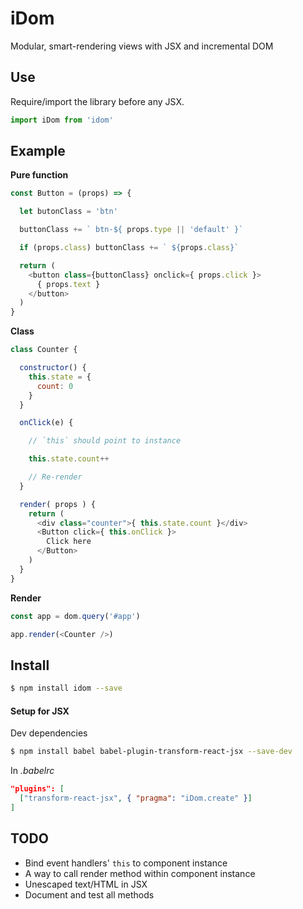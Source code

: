 
# iDom

Modular, smart-rendering views with JSX and incremental DOM

## Use

Require/import the library before any JSX.

```js
import iDom from 'idom'
```

## Example

**Pure function**

```js
const Button = (props) => {

  let butonClass = 'btn'

  buttonClass += ` btn-${ props.type || 'default' }`

  if (props.class) buttonClass += ` ${props.class}`

  return (
    <button class={buttonClass} onclick={ props.click }>
      { props.text }
    </button>    
  )
}
```

**Class**

```js
class Counter {

  constructor() {
    this.state = {
      count: 0
    }
  }

  onClick(e) {

    // `this` should point to instance

    this.state.count++    

    // Re-render
  }

  render( props ) {
    return (
      <div class="counter">{ this.state.count }</div>
      <Button click={ this.onClick }>
        Click here
      </Button>
    )    
  }
}
```

**Render**

```js
const app = dom.query('#app')

app.render(<Counter />)
```

## Install

```bash
$ npm install idom --save
```

#### Setup for JSX

Dev dependencies

```bash
$ npm install babel babel-plugin-transform-react-jsx --save-dev
```

In *.babelrc*

```json
"plugins": [
  ["transform-react-jsx", { "pragma": "iDom.create" }]
]
```


## TODO

- Bind event handlers' `this` to component instance
- A way to call render method within component instance
- Unescaped text/HTML in JSX
- Document and test all methods
